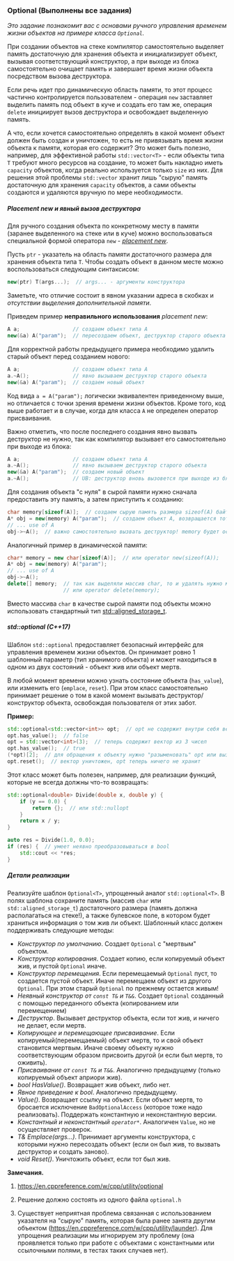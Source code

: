 ### Optional (Выполнены все задания)

*Это задание познакомит вас с основами ручного управления временем жизни объектов на примере класса `Optional`.*

При создании объектов на стеке компилятор самостоятельно выделяет память достаточную для хранения объекта и
инициализирует объект, вызывая соответствующий конструктор, а при выходе из блока самостоятельно очищает память и
завершает время жизни объекта посредством вызова деструктора.

Если речь идет про динамическую область памяти, то этот процесс частично контролируется пользователем - операция `new`
заставляет выделить память под объект в куче и создать его там же, операция `delete` инициирует вызов деструктора и
освобождает выделенную память.

А что, если хочется самостоятельно определять в какой момент объект должен быть создан и уничтожен, то есть не
привязывать время жизни объекта к памяти, которая его содержит? Это может быть полезно, например, для эффективной работы
`std::vector<T>` - если объекты типа `T` требуют много ресурсов на создание, то может быть накладно иметь `capacity`
объектов, когда реально используется только `size` из них. Для решения этой проблемы `std::vector` хранит лишь "сырую"
память достаточную для хранения `capacity` объектов, а сами объекты создаются и удаляются вручную по мере необходимости.

##### Placement new и явный вызов деструктора

Для ручного создания объекта по конкретному месту в памяти (заранее выделенного на стеке или в куче) можно
воспользоваться специальной формой оператора `new` - 
[*placement new*](https://ru.wikipedia.org/wiki/New_(C%2B%2B)#Placement_new).

Пусть `ptr` - указатель на область памяти достаточного размера для хранения объекта типа `T`. Чтобы создать объект в
данном месте можно воспользоваться следующим синтаксисом:
```c++
new(ptr) T(args...);  // args... - аргументы конструктора
```

Заметьте, что отличие состоит в явном указании адреса в скобках и *отсутствии выделения дополнительной памяти*.

Приведем пример **неправильного использования** *placement new*:

```c++
A a;                 // создаем объект типа A
new(&a) A("param");  // пересоздаем объект, деструктор старого объекта при этом не вызывается!
```

Для корректной работы предыдущего примера необходимо удалить старый объект перед созданием нового:
```c++
A a;                 // создаем объект типа A
a.~A();              // явно вызываем деструктор старого объекта
new(&a) A("param");  // создаем новый объект
```

Код вида `a = A("param");` логически эквивалентен приведенному выше, но отличается с точки зрения времени жизни
объектов. Кроме того, код выше работает и в случае, когда для класса `A` не определен оператор присваивания.

Важно отметить, что после последнего создания явно вызвать деструктор не нужно, так как компилятор вызывает его
самостоятельно при выходе из блока:
```c++
A a;                 // создаем объект типа A
a.~A();              // явно вызываем деструктор старого объекта
new(&a) A("param");  // создаем новый объект
a.~A();              // UB: деструктор вновь вызовется при выходе из блока
```

Для создания объекта "с нуля" в сырой памяти нужно сначала предоставить эту память, а затем приступить к созданию:

```c++
char memory[sizeof(A)];  // создаем сырую память размера sizeof(A) байт
A* obj = new(memory) A("param");  // создаем объект A, возвращается тот же указатель, но типа A*
// ... use of A
obj->~A();  // важно самостоятельно вызвать деструктор! memory будет освобожден как массив char, а не как объект A
```

Аналогичный пример в динамической памяти:
```c++
char* memory = new char[sizeof(A)];  // или operator new(sizeof(A));
A* obj = new(memory) A("param");
// ... use of A
obj->~A();
delete[] memory;  // так как выделяли массив char, то и удалять нужно массив char
                  // или operator delete(memory);
```

Вместо массива `char` в качестве сырой памяти под объекты можно использовать стандартный тип
[std::aligned_storage_t](https://en.cppreference.com/w/cpp/types/aligned_storage).

##### std::optional (C++17)

Шаблон `std::optional` предоставляет безопасный интерфейс для управления временем жизни объектов. Он принимает ровно 1
шаблонный параметр (тип хранимого объекта) и может находиться в одном из двух состояний - объект жив или объект мертв.

В любой момент времени можно узнать состояние объекта (`has_value`), или изменить его (`emplace`, `reset`). При этом
класс самостоятельно принимает решение о том в какой момент вызывать деструктор/конструктор объекта, освобождая
пользователя от этих забот.

**Пример:**

```c++
std::optional<std::vector<int>> opt;  // opt не содержит внутри себя вектора (даже пустого)
opt.has_value();  // false
opt = std::vector<int>(3);  // теперь содержит вектор из 3 чисел
opt.has_value();  // true
(*opt)[2];  // для обращения к объекту нужно "разыменовать" opt или вызвать метод value()
opt.reset();  // вектор уничтожен, opt теперь ничего не хранит
```

Этот класс может быть полезен, например, для реализации функций, которые не всегда должны что-то возвращать:

```c++
std::optional<double> Divide(double x, double y) {
    if (y == 0.0) {
        return {};  // или std::nullopt
    }
    return x / y;
}

auto res = Divide(1.0, 0.0);
if (res) {  // умеет неявно преобразовываться в bool
    std::cout << *res;
}
```

##### Детали реализации

Реализуйте шаблон `Optional<T>`, упрощенный аналог `std::optional<T>`. В полях шаблона сохраните память (массив `char`
или `std::aligned_storage_t`) достаточного размера (память должна располагаться на стеке!), а также булевское поле, в
котором будет храниться информация о том жив ли объект. Шаблонный класс должен поддерживать следующие методы:

* *Конструктор по умолчанию*. Создает `Optional` с "мертвым" объектом.
* *Конструктор копирования*. Создает копию, если копируемый объект жив, и пустой `Optional` иначе.
* *Конструктор перемещения*. Если перемещаемый `Optional` пуст, то создается пустой объект. Иначе перемещаем объект из
другого `Optional`. При этом старый `Optional` по прежнему остается живым!
* *Неявный конструктор от `const T&` и `T&&`*. Создает `Optional` созданный с помощью переданного объекта (копированием
  или перемещением)
* *Деструктор*. Вызывает деструктор объекта, если тот жив, и ничего не делает, если мертв.
* *Копирующее и перемещающее присваивание*. Если копируемый(перемещаемый) объект мертв, то и свой объект становится
  мертвым. Иначе своему объекту нужно соответствующим образом присвоить другой (и если был мертв, то оживить).
* *Присваивание от `const T&` и `T&&`*. Аналогично предыдущему (только копируемый объект априори жив).
* *bool HasValue()*. Возвращает жив объект, либо нет.
* *Явное приведение к bool*. Аналогично предыдущему.
* *Value()*. Возвращает ссылку на объект. Если объект мертв, то бросается исключение `BadOptionalAccess`
  (которое тоже надо реализовать). Поддержать константную и неконстантную версии.
* *Константный и неконстантный `operator*`*. Аналогичен `Value`, но не осуществляет проверок.
* *T& Emplace(args...)*. Принимает аргументы конструктора, с которыми нужно пересоздать объект (если он был жив, то
  вызвать деструктор и создать заново).
* *void Reset()*. Уничтожить объект, если тот был жив.

**Замечания.**

1. https://en.cppreference.com/w/cpp/utility/optional

2. Решение должно состоять из одного файла `optional.h`

3. Существует неприятная проблема связанная с использованием указателя на "сырую" память, которая была ранее занята
   другим объектом (https://en.cppreference.com/w/cpp/utility/launder). Для упрощения реализации мы игнорируем эту
   проблему (она проявляется только при работе с объектами с константными или ссылочными полями, в тестах таких случаев
   нет).
